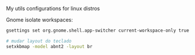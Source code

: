 My utils configurations for linux distros

Gnome isolate workspaces:
```bash
gsettings set org.gnome.shell.app-switcher current-workspace-only true
```

```bash
# mudar layout do teclado
setxkbmap -model abnt2 -layout br
```
